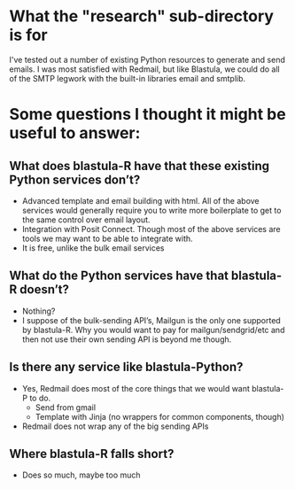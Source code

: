 # What the "research" sub-directory is for

I've tested out a number of existing Python resources to generate and send emails. I was most satisfied with Redmail, but like Blastula, we could do all of the SMTP legwork with the built-in libraries email and smtplib.

# Some questions I thought it might be useful to answer:

## What does blastula-R have that these existing Python services don’t?

- Advanced template and email building with html. All of the above services would generally require you to write more boilerplate to get to the same control over email layout.
- Integration with Posit Connect. Though most of the above services are tools we may want to be able to integrate with.
- It is free, unlike the bulk email services

## What do the Python services have that blastula-R doesn’t?
- Nothing?
- I suppose of the bulk-sending API’s, Mailgun is the only one supported by blastula-R. Why you would want to pay for mailgun/sendgrid/etc and then not use their own sending API is beyond me though.

## Is there any service like blastula-Python?
- Yes, Redmail does most of the core things that we would want blastula-P to do.
    - Send from gmail
    - Template with Jinja (no wrappers for common components, though)
- Redmail does not wrap any of the big sending APIs

## Where blastula-R falls short?
- Does so much, maybe too much
